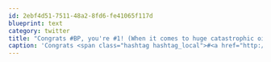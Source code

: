 ```yaml
---
id: 2ebf4d51-7511-48a2-8fd6-fe41065f117d
blueprint: text
category: twitter
title: "Congrats #BP, you're #1! (When it comes to huge catastrophic oil spills)"
caption: 'Congrats <span class="hashtag hashtag_local">#<a href="http://tweettemp.darylchymko.ca/?tag=bp">BP</a>, you''re #1! (When it comes to huge catastrophic oil spills)'
---
```

